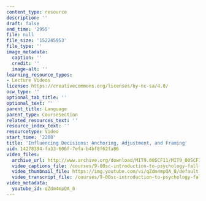```yaml
---
content_type: resource
description: ''
draft: false
end_time: '2955'
file: null
file_size: '152245953'
file_type: ''
image_metadata:
  caption: ''
  credit: ''
  image-alt: ''
learning_resource_types:
- Lecture Videos
license: https://creativecommons.org/licenses/by-nc-sa/4.0/
ocw_type: ''
optional_tab_title: ''
optional_text: ''
parent_title: Language
parent_type: CourseSection
related_resources_text: ''
resource_index_text: ''
resourcetype: Video
start_time: '2208'
title: 'Influencing Decisions: Anchoring, Adjustment, and Framing'
uid: 14278394-fa33-606f-7efa-b4bf8f62fa86
video_files:
  archive_url: http://www.archive.org/download/MIT9.00SCF11/MIT9_00SCF11_lec13_300k.mp4
  video_captions_file: /courses/9-00sc-introduction-to-psychology-fall-2011/8b26245cb81352a8b098671dbcdcffa7_qZdm4mpQA_8.vtt
  video_thumbnail_file: https://img.youtube.com/vi/qZdm4mpQA_8/default.jpg
  video_transcript_file: /courses/9-00sc-introduction-to-psychology-fall-2011/deb566d0dab23771479646dbc027d4d4_qZdm4mpQA_8.pdf
video_metadata:
  youtube_id: qZdm4mpQA_8
---
```

